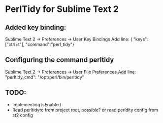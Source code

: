 # PerlTidy for Sublime Text 2

## Added key binding:
Sublime Text 2 -> Preferences -> User Key Bindings
Add line:
    { "keys": ["ctrl+t"], "command":"perl_tidy"}

## Configuring the command perltidy
Sublime Text 2 -> Preferences -> User File Preferences
Add line:
    "perltidy_cmd": "/opt/perl/bin/perltidy"

## TODO:
* Implementing isEnabled
* Read perltidyrc from project root, possible?
  or read perldity config from st2 config
